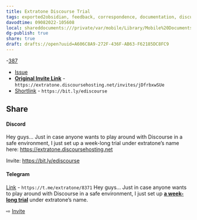 ```yaml
---
title: Extratone Discourse Trial
tags: exported2obsidian, feedback, correspondence, documentation, discussions, extratone, $, time, discord
davodtime: 09082022-105608
local: shareddocuments:///private/var/mobile/Library/Mobile%20Documents/iCloud~md~obsidian/Documents/OBSHIDDIAN/drafts/A606C8A9-272F-436F-AB63-F62185DC8FC9.md
dg-publish: true
share: true
draft: drafts://open?uuid=A606C8A9-272F-436F-AB63-F62185DC8FC9
---
```

-[387](https://github.com/extratone/extratone/issues/387)
- [Issue](https://github.com/extratone/extratone/issues/387)
- [**Original Invite Link**](https://extratone.discoursehosting.net/invites/jDfrbxwSUe) - `https://extratone.discoursehosting.net/invites/jDfrbxwSUe`
- [Shortlink](https://bit.ly/ediscourse) - `https://bit.ly/ediscourse`

## Share

#### Discord
Hey guys… Just in case anyone wants to play around with Discourse in a safe environment, I just set up a week-long trial under extratone’s name here: https://extratone.discoursehosting.net

Invite: https://bit.ly/ediscourse


#### Telegram
[Link](https://t.me/extratone/8371) - `https://t.me/extratone/8371`
Hey guys… Just in case anyone wants to play around with Discourse in a safe environment, I just set up [**a week-long trial**](https://extratone.discoursehosting.net) under extratone’s name.

⇨ [Invite](https://bit.ly/ediscourse)